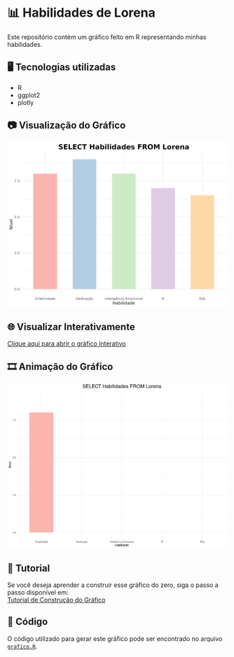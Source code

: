 # 📊 Habilidades de Lorena  

Este repositório contém um gráfico feito em R representando minhas habilidades.  

## 🖥️ Tecnologias utilizadas  
- R  
- ggplot2  
- plotly  

## 📷 Visualização do Gráfico  
![Gráfico de Habilidades](Gráfico_PNG.png)  

## 🌐 Visualizar Interativamente  
[Clique aqui para abrir o gráfico interativo](Gráfico_HTML.html)  

## 🎞️ Animação do Gráfico  
![Gráfico Animado](Gráfico_GIF.gif)  

## 📜 Tutorial  
Se você deseja aprender a construir esse gráfico do zero, siga o passo a passo disponível em:  
[Tutorial de Construção do Gráfico](TUTORIAL.md)  

## 📂 Código  
O código utilizado para gerar este gráfico pode ser encontrado no arquivo [`grafico.R`](grafico.R).  
